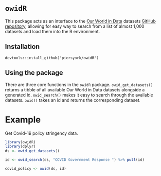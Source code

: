 # `owidR`

This package acts as an interface to the [Our World in Data](https://ourworldindata.org/) datasets [GitHub repository](https://github.com/owid/owid-datasets), allowing for easy way to search from a list of almost 1,000 datasets and load them into the R environment.

## Installation

```
devtools::install_github("piersyork/owidR")
```

## Using the package
There are three core functions in the `owidR` package. `owid_get_datasets()` returns a tibble of all available Our World in Data datasets alongside a generated id. `owid_search()` makes it easy to search through the available datasets. `owid()` takes an id and returns the corresponding dataset.

# Example
Get Covid-19 policy stringency data.
``` r
library(owidR)
library(dplyr)
ds <- owid_get_datasets()

id <- owid_search(ds, "COVID Government Response ") %>% pull(id)

covid_policy <- owid(ds, id)
```

